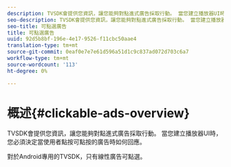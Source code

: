 ```yaml
---
description: TVSDK會提供您資訊，讓您能夠對點進式廣告採取行動。 當您建立播放器UI時，您必須決定當使用者點按可點按的廣告時如何回應。
seo-description: TVSDK會提供您資訊，讓您能夠對點進式廣告採取行動。 當您建立播放器UI時，您必須決定當使用者點按可點按的廣告時如何回應。
seo-title: 可點選廣告
title: 可點選廣告
uuid: 92d5b8bf-196e-4e17-9526-f11cbc50aae4
translation-type: tm+mt
source-git-commit: 0eaf0e7e7e61d596a51d1c9c837ad072d703c6a7
workflow-type: tm+mt
source-wordcount: '113'
ht-degree: 0%

---
```



# 概述{#clickable-ads-overview}

TVSDK會提供您資訊，讓您能夠對點進式廣告採取行動。 當您建立播放器UI時，您必須決定當使用者點按可點按的廣告時如何回應。

對於Android專用的TVSDK，只有線性廣告可點選。
